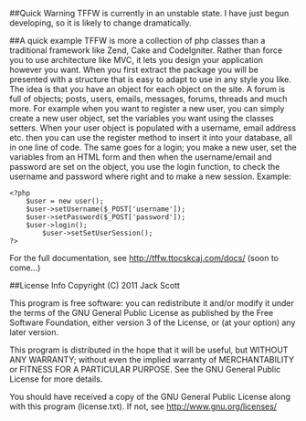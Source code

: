 ##Quick Warning
TFFW is currently in an unstable state. I have just begun developing, so it is likely to change dramatically.

##A quick example
TFFW is more a collection of php classes than a traditional framework like Zend, Cake and CodeIgniter. 
Rather than force you to use architecture like MVC, it lets you design your application however you want.
When you first extract the package you will be presented with a structure that is easy to adapt to use in any style you like.
The idea is that you have an object for each object on the site. A forum is full of objects; posts, users, emails, messages, forums, threads and much more.
For example when you want to register a new user, you can simply create a new user object, set the variables you want using the classes setters. When your user object is populated with a username, email address etc. then you can use the register method to insert it into your database, all in one line of code.
The same goes for a login; you make a new user, set the variables from an HTML form and then when the username/email and password are set on the object, you use the login function, to check the username and password where right and to make a new session.
Example:

    <?php
	    $user = new user();
	    $user->setUsername($_POST['username']);
	    $user->setPassword($_POST['password']);
	    $user->login();
            $user->setSetUserSession();
    ?>

For the full documentation, see http://tffw.ttocskcaj.com/docs/ (soon to come...)
	
##License Info
Copyright (C) 2011 Jack Scott
 
This program is free software: you can redistribute it and/or modify
it under the terms of the GNU General Public License as published by
the Free Software Foundation, either version 3 of the License, or
(at your option) any later version.
 
This program is distributed in the hope that it will be useful,
but WITHOUT ANY WARRANTY; without even the implied warranty of
MERCHANTABILITY or FITNESS FOR A PARTICULAR PURPOSE.  See the
GNU General Public License for more details.
 
You should have received a copy of the GNU General Public License
along with this program (license.txt).  If not, see http://www.gnu.org/licenses/
